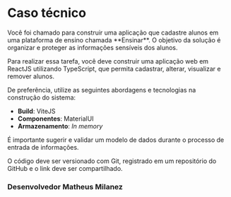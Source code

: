 <h1>Caso técnico </h1>
<p>Você foi chamado para construir uma aplicação que cadastre alunos em uma plataforma de ensino chamada **Ensinar**. O objetivo da solução é organizar e proteger as informações sensíveis dos alunos.</p>

<p>Para realizar essa tarefa, você deve construir uma aplicação web em ReactJS utilizando TypeScript, que permita cadastrar, alterar, visualizar e remover alunos.</p>
De preferência, utilize as seguintes abordagens e tecnologias na construção do sistema:

- **Build**: ViteJS
- **Componentes**: MaterialUI
- **Armazenamento**: *In memory*

<p>É importante sugerir e validar um modelo de dados durante o processo de entrada de informações.</p>

<p>O código deve ser versionado com Git, registrado em um repositório do GitHub e o link deve ser compartilhado.</p>


### Desenvolvedor Matheus Milanez